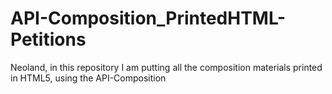 # API-Composition_PrintedHTML-Petitions
Neoland, in this repository I am putting all the composition materials printed in HTML5, using the API-Composition
